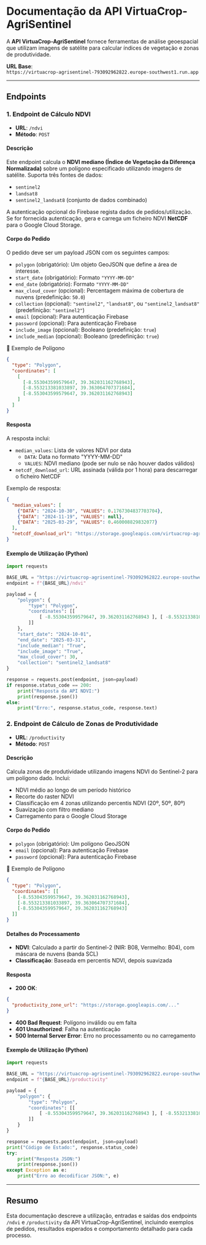 # Documentação da API VirtuaCrop-AgriSentinel

A **API VirtuaCrop-AgriSentinel** fornece ferramentas de análise geoespacial que utilizam imagens de satélite para calcular índices de vegetação e zonas de produtividade.

**URL Base**:  
`https://virtuacrop-agrisentinel-793092962822.europe-southwest1.run.app`

---

## Endpoints

### 1. Endpoint de Cálculo NDVI

- **URL**: `/ndvi`  
- **Método**: `POST`

#### Descrição

Este endpoint calcula o **NDVI mediano (Índice de Vegetação da Diferença Normalizada)** sobre um polígono especificado utilizando imagens de satélite. Suporta três fontes de dados:

- `sentinel2`
- `landsat8`
- `sentinel2_landsat8` (conjunto de dados combinado)

A autenticação opcional do Firebase regista dados de pedidos/utilização. Se for fornecida autenticação, gera e carrega um ficheiro NDVI **NetCDF** para o Google Cloud Storage.

#### Corpo do Pedido

O pedido deve ser um payload JSON com os seguintes campos:

- `polygon` (obrigatório): Um objeto GeoJSON que define a área de interesse.  
- `start_date` (obrigatório): Formato `"YYYY-MM-DD"`  
- `end_date` (obrigatório): Formato `"YYYY-MM-DD"`  
- `max_cloud_cover` (opcional): Percentagem máxima de cobertura de nuvens (predefinição: `50.0`)  
- `collection` (opcional): `"sentinel2"`, `"landsat8"`, ou `"sentinel2_landsat8"` (predefinição: `"sentinel2"`)  
- `email` (opcional): Para autenticação Firebase  
- `password` (opcional): Para autenticação Firebase  
- `include_image` (opcional): Booleano (predefinição: `true`)  
- `include_median` (opcional): Booleano (predefinição: `true`)  

<summary>📌 Exemplo de Polígono</summary>

```json
{
  "type": "Polygon",
  "coordinates": [
    [
      [-8.553043599579647, 39.362031162768943],
      [-8.553213381033897, 39.363064707371684],
      [-8.553043599579647, 39.362031162768943]
    ]
  ]
}
```

#### Resposta

A resposta inclui:
- `median_values`: Lista de valores NDVI por data
  - `DATA`: Data no formato "YYYY-MM-DD"
  - `VALUES`: NDVI mediano (pode ser nulo se não houver dados válidos)
- `netcdf_download_url`: URL assinada (válida por 1 hora) para descarregar o ficheiro NetCDF

Exemplo de resposta:
```json
{
  "median_values": [
    {"DATA": "2024-10-30", "VALUES": 0.1767304837703704},
    {"DATA": "2024-11-19", "VALUES": null},
    {"DATA": "2025-03-29", "VALUES": 0.460008829832077}
  ],
  "netcdf_download_url": "https://storage.googleapis.com/virtuacrop-agrisentinel/ndvi_..."
}
```

#### Exemplo de Utilização (Python)

```python
import requests

BASE_URL = "https://virtuacrop-agrisentinel-793092962822.europe-southwest1.run.app"
endpoint = f"{BASE_URL}/ndvi"

payload = {
    "polygon": {
        "type": "Polygon",
        "coordinates": [[
            [ -8.553043599579647, 39.362031162768943 ], [ -8.553213381033897, 39.363064707371684 ], [ -8.553245215056569, 39.363504016884548 ], [ -8.5531645688658, 39.363809623502199 ], [ -8.552693425330258, 39.364327456937659 ], [ -8.552086456631315, 39.364637308091666 ], [ -8.551602579486705, 39.364811334082269 ], [ -8.550991366251406, 39.364866513054899 ], [ -8.549904764944209, 39.364811334082269 ], [ -8.549234128199924, 39.364637308091666 ], [ -8.548741761982599, 39.364361413228515 ], [ -8.548389465465032, 39.36417040909248 ], [ -8.548139037820015, 39.363835090720336 ], [ -8.548032924411109, 39.363508261420911 ], [ -8.547863142956858, 39.363181432121479 ], [ -8.547774007693379, 39.362468350013629 ], [ -8.547931055538559, 39.362086341741566 ], [ -8.547888610174995, 39.36179771326934 ], [ -8.548096592456451, 39.361301102515661 ], [ -8.549072835818386, 39.360698378353071 ], [ -8.549909009480565, 39.360647443916797 ], [ -8.551288483796343, 39.360520107826112 ], [ -8.551710815163789, 39.360628343503201 ], [ -8.552411163662567, 39.361027329920688 ], [ -8.552861084516328, 39.361415704997285 ], [ -8.552973564729768, 39.361593975524251 ], [ -8.553052088652359, 39.361973861528135 ], [ -8.553043599579647, 39.362031162768943 ]
        ]]
    },
    "start_date": "2024-10-01",
    "end_date": "2025-03-31",
    "include_median": "True",
    "include_image": "True",
    "max_cloud_cover": 30,
    "collection": "sentinel2_landsat8"
}

response = requests.post(endpoint, json=payload)
if response.status_code == 200:
    print("Resposta da API NDVI:")
    print(response.json())
else:
    print("Erro:", response.status_code, response.text)
```

### 2. Endpoint de Cálculo de Zonas de Produtividade

- **URL**: `/productivity`  
- **Método**: `POST`

#### Descrição

Calcula zonas de produtividade utilizando imagens NDVI do Sentinel-2 para um polígono dado. Inclui:
- NDVI médio ao longo de um período histórico
- Recorte do raster NDVI
- Classificação em 4 zonas utilizando percentis NDVI (20º, 50º, 80º)
- Suavização com filtro mediano
- Carregamento para o Google Cloud Storage

#### Corpo do Pedido

- `polygon` (obrigatório): Um polígono GeoJSON
- `email` (opcional): Para autenticação Firebase
- `password` (opcional): Para autenticação Firebase

<summary>📌 Exemplo de Polígono</summary>

```json
{
  "type": "Polygon",
  "coordinates": [[
    [-8.553043599579647, 39.362031162768943],
    [-8.553213381033897, 39.363064707371684],
    [-8.553043599579647, 39.362031162768943]
  ]]
}
```

#### Detalhes do Processamento

- **NDVI**: Calculado a partir do Sentinel-2 (NIR: B08, Vermelho: B04), com máscara de nuvens (banda SCL)
- **Classificação**: Baseada em percentis NDVI, depois suavizada

#### Resposta

- **200 OK**:
```json
{
  "productivity_zone_url": "https://storage.googleapis.com/..."
}
```

- **400 Bad Request**: Polígono inválido ou em falta
- **401 Unauthorized**: Falha na autenticação
- **500 Internal Server Error**: Erro no processamento ou no carregamento

#### Exemplo de Utilização (Python)

```python
import requests

BASE_URL = "https://virtuacrop-agrisentinel-793092962822.europe-southwest1.run.app"
endpoint = f"{BASE_URL}/productivity"

payload = {
    "polygon": {
        "type": "Polygon",
        "coordinates": [[
            [ -8.553043599579647, 39.362031162768943 ], [ -8.553213381033897, 39.363064707371684 ], [ -8.553245215056569, 39.363504016884548 ], [ -8.5531645688658, 39.363809623502199 ], [ -8.552693425330258, 39.364327456937659 ], [ -8.552086456631315, 39.364637308091666 ], [ -8.551602579486705, 39.364811334082269 ], [ -8.550991366251406, 39.364866513054899 ], [ -8.549904764944209, 39.364811334082269 ], [ -8.549234128199924, 39.364637308091666 ], [ -8.548741761982599, 39.364361413228515 ], [ -8.548389465465032, 39.36417040909248 ], [ -8.548139037820015, 39.363835090720336 ], [ -8.548032924411109, 39.363508261420911 ], [ -8.547863142956858, 39.363181432121479 ], [ -8.547774007693379, 39.362468350013629 ], [ -8.547931055538559, 39.362086341741566 ], [ -8.547888610174995, 39.36179771326934 ], [ -8.548096592456451, 39.361301102515661 ], [ -8.549072835818386, 39.360698378353071 ], [ -8.549909009480565, 39.360647443916797 ], [ -8.551288483796343, 39.360520107826112 ], [ -8.551710815163789, 39.360628343503201 ], [ -8.552411163662567, 39.361027329920688 ], [ -8.552861084516328, 39.361415704997285 ], [ -8.552973564729768, 39.361593975524251 ], [ -8.553052088652359, 39.361973861528135 ], [ -8.553043599579647, 39.362031162768943 ]
        ]]
    }
}

response = requests.post(endpoint, json=payload)
print("Código de Estado:", response.status_code)
try:
    print("Resposta JSON:")
    print(response.json())
except Exception as e:
    print("Erro ao decodificar JSON:", e)
```

---

## Resumo

Esta documentação descreve a utilização, entradas e saídas dos endpoints `/ndvi` e `/productivity` da API VirtuaCrop-AgriSentinel, incluindo exemplos de pedidos, resultados esperados e comportamento detalhado para cada processo.
